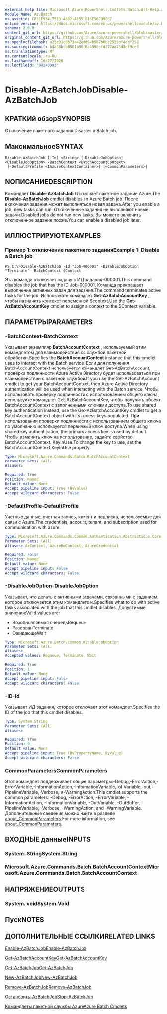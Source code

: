 ```yaml
---
external help file: Microsoft.Azure.PowerShell.Cmdlets.Batch.dll-Help.xml
Module Name: Az.Batch
ms.assetid: C831F934-7513-4882-A155-816E56CD9807
online version: https://docs.microsoft.com/en-us/powershell/module/az.batch/disable-azbatchjob
schema: 2.0.0
content_git_url: https://github.com/Azure/azure-powershell/blob/master/src/Batch/Batch/help/Disable-AzBatchJob.md
original_content_git_url: https://github.com/Azure/azure-powershell/blob/master/src/Batch/Batch/help/Disable-AzBatchJob.md
ms.openlocfilehash: a25c31c0b73a42e0d64b567b6bc2529bf4ebf258
ms.sourcegitcommit: b4a38bcb0501a9016a4998efd377aa75d3ef9ce8
ms.translationtype: MT
ms.contentlocale: ru-RU
ms.lasthandoff: 10/27/2020
ms.locfileid: "94245993"
---
```

# <span data-ttu-id="aa3b0-101">Disable-AzBatchJob</span><span class="sxs-lookup"><span data-stu-id="aa3b0-101">Disable-AzBatchJob</span></span>

## <span data-ttu-id="aa3b0-102">КРАТКИй обзор</span><span class="sxs-lookup"><span data-stu-id="aa3b0-102">SYNOPSIS</span></span>
<span data-ttu-id="aa3b0-103">Отключение пакетного задания.</span><span class="sxs-lookup"><span data-stu-id="aa3b0-103">Disables a Batch job.</span></span>

## <span data-ttu-id="aa3b0-104">Максимальное</span><span class="sxs-lookup"><span data-stu-id="aa3b0-104">SYNTAX</span></span>

```
Disable-AzBatchJob [-Id] <String> [-DisableJobOption] <DisableJobOption> -BatchContext <BatchAccountContext>
 [-DefaultProfile <IAzureContextContainer>] [<CommonParameters>]
```

## <span data-ttu-id="aa3b0-105">NОПИСАНИЕ</span><span class="sxs-lookup"><span data-stu-id="aa3b0-105">DESCRIPTION</span></span>
<span data-ttu-id="aa3b0-106">Командлет **Disable-AzBatchJob** Отключает пакетное задание Azure.</span><span class="sxs-lookup"><span data-stu-id="aa3b0-106">The **Disable-AzBatchJob** cmdlet disables an Azure Batch job.</span></span>
<span data-ttu-id="aa3b0-107">После включения задания может выполняться новая задача.</span><span class="sxs-lookup"><span data-stu-id="aa3b0-107">After you enable a job, new tasks can run.</span></span>
<span data-ttu-id="aa3b0-108">Отключенные задания не выполняют новые задачи.</span><span class="sxs-lookup"><span data-stu-id="aa3b0-108">Disabled jobs do not run new tasks.</span></span>
<span data-ttu-id="aa3b0-109">Вы можете включить отключенное задание позже.</span><span class="sxs-lookup"><span data-stu-id="aa3b0-109">You can enable a disabled job later.</span></span>

## <span data-ttu-id="aa3b0-110">ИЛЛЮСТРИРУЮТ</span><span class="sxs-lookup"><span data-stu-id="aa3b0-110">EXAMPLES</span></span>

### <span data-ttu-id="aa3b0-111">Пример 1: отключение пакетного задания</span><span class="sxs-lookup"><span data-stu-id="aa3b0-111">Example 1: Disable a Batch job</span></span>
```
PS C:\>Disable-AzBatchJob -Id "Job-000001" -DisableJobOption "Terminate" -BatchContext $Context
```

<span data-ttu-id="aa3b0-112">Эта команда отключает задачу с ИД задания-000001.</span><span class="sxs-lookup"><span data-stu-id="aa3b0-112">This command disables the job that has the ID Job-000001.</span></span>
<span data-ttu-id="aa3b0-113">Команда прекращает выполнение активных задач для задания.</span><span class="sxs-lookup"><span data-stu-id="aa3b0-113">The command terminates active tasks for the job.</span></span>
<span data-ttu-id="aa3b0-114">Используйте командлет **Get-AzBatchAccountKey** , чтобы назначить контекст переменной $context.</span><span class="sxs-lookup"><span data-stu-id="aa3b0-114">Use the **Get-AzBatchAccountKey** cmdlet to assign a context to the $Context variable.</span></span>

## <span data-ttu-id="aa3b0-115">ПАРАМЕТРЫ</span><span class="sxs-lookup"><span data-stu-id="aa3b0-115">PARAMETERS</span></span>

### <span data-ttu-id="aa3b0-116">-BatchContext</span><span class="sxs-lookup"><span data-stu-id="aa3b0-116">-BatchContext</span></span>
<span data-ttu-id="aa3b0-117">Указывает экземпляр **BatchAccountContext** , используемый этим командлетом для взаимодействия со службой пакетной обработки.</span><span class="sxs-lookup"><span data-stu-id="aa3b0-117">Specifies the **BatchAccountContext** instance that this cmdlet uses to interact with the Batch service.</span></span>
<span data-ttu-id="aa3b0-118">Если для получения BatchAccountContext используется командлет Get-AzBatchAccount, проверка подлинности Azure Active Directory будет использоваться при взаимодействии с пакетной службой.</span><span class="sxs-lookup"><span data-stu-id="aa3b0-118">If you use the Get-AzBatchAccount cmdlet to get your BatchAccountContext, then Azure Active Directory authentication will be used when interacting with the Batch service.</span></span> <span data-ttu-id="aa3b0-119">Чтобы использовать проверку подлинности с использованием общего ключа, используйте командлет Get-AzBatchAccountKey, чтобы получить объект BatchAccountContext с заполненными ключами доступа.</span><span class="sxs-lookup"><span data-stu-id="aa3b0-119">To use shared key authentication instead, use the Get-AzBatchAccountKey cmdlet to get a BatchAccountContext object with its access keys populated.</span></span> <span data-ttu-id="aa3b0-120">При использовании проверки подлинности с использованием общего ключа по умолчанию используется первичный ключ доступа.</span><span class="sxs-lookup"><span data-stu-id="aa3b0-120">When using shared key authentication, the primary access key is used by default.</span></span> <span data-ttu-id="aa3b0-121">Чтобы изменить ключ на использование, задайте свойство BatchAccountContext. KeyInUse.</span><span class="sxs-lookup"><span data-stu-id="aa3b0-121">To change the key to use, set the BatchAccountContext.KeyInUse property.</span></span>

```yaml
Type: Microsoft.Azure.Commands.Batch.BatchAccountContext
Parameter Sets: (All)
Aliases:

Required: True
Position: Named
Default value: None
Accept pipeline input: True (ByValue)
Accept wildcard characters: False
```

### <span data-ttu-id="aa3b0-122">-DefaultProfile</span><span class="sxs-lookup"><span data-stu-id="aa3b0-122">-DefaultProfile</span></span>
<span data-ttu-id="aa3b0-123">Учетные данные, учетная запись, клиент и подписка, используемые для связи с Azure.</span><span class="sxs-lookup"><span data-stu-id="aa3b0-123">The credentials, account, tenant, and subscription used for communication with azure.</span></span>

```yaml
Type: Microsoft.Azure.Commands.Common.Authentication.Abstractions.Core.IAzureContextContainer
Parameter Sets: (All)
Aliases: AzContext, AzureRmContext, AzureCredential

Required: False
Position: Named
Default value: None
Accept pipeline input: False
Accept wildcard characters: False
```

### <span data-ttu-id="aa3b0-124">-DisableJobOption</span><span class="sxs-lookup"><span data-stu-id="aa3b0-124">-DisableJobOption</span></span>
<span data-ttu-id="aa3b0-125">Указывает, что делать с активными задачами, связанными с заданием, которое отключается этим командлетом.</span><span class="sxs-lookup"><span data-stu-id="aa3b0-125">Specifies what to do with active tasks associated with the job that this cmdlet disables.</span></span>
<span data-ttu-id="aa3b0-126">Допустимые значения:</span><span class="sxs-lookup"><span data-stu-id="aa3b0-126">Valid values are:</span></span>
- <span data-ttu-id="aa3b0-127">Возобновляемая очередь</span><span class="sxs-lookup"><span data-stu-id="aa3b0-127">Requeue</span></span>
- <span data-ttu-id="aa3b0-128">Разорван</span><span class="sxs-lookup"><span data-stu-id="aa3b0-128">Terminate</span></span>
- <span data-ttu-id="aa3b0-129">Ожидающе</span><span class="sxs-lookup"><span data-stu-id="aa3b0-129">Wait</span></span>

```yaml
Type: Microsoft.Azure.Batch.Common.DisableJobOption
Parameter Sets: (All)
Aliases:
Accepted values: Requeue, Terminate, Wait

Required: True
Position: 1
Default value: None
Accept pipeline input: False
Accept wildcard characters: False
```

### <span data-ttu-id="aa3b0-130">-ID</span><span class="sxs-lookup"><span data-stu-id="aa3b0-130">-Id</span></span>
<span data-ttu-id="aa3b0-131">Указывает ИД задания, которое отключает этот командлет.</span><span class="sxs-lookup"><span data-stu-id="aa3b0-131">Specifies the ID of the job that this cmdlet disables.</span></span>

```yaml
Type: System.String
Parameter Sets: (All)
Aliases:

Required: True
Position: 0
Default value: None
Accept pipeline input: True (ByPropertyName, ByValue)
Accept wildcard characters: False
```

### <span data-ttu-id="aa3b0-132">CommonParameters</span><span class="sxs-lookup"><span data-stu-id="aa3b0-132">CommonParameters</span></span>
<span data-ttu-id="aa3b0-133">Этот командлет поддерживает общие параметры:-Debug,-ErrorAction,-ErrorVariable,-InformationAction,-InformationVariable,-of Variable,-out,-PipelineVariable,-Verbose, и-WarningAction.</span><span class="sxs-lookup"><span data-stu-id="aa3b0-133">This cmdlet supports the common parameters: -Debug, -ErrorAction, -ErrorVariable, -InformationAction, -InformationVariable, -OutVariable, -OutBuffer, -PipelineVariable, -Verbose, -WarningAction, and -WarningVariable.</span></span> <span data-ttu-id="aa3b0-134">Дополнительные сведения можно найти в разделе [about_CommonParameters](http://go.microsoft.com/fwlink/?LinkID=113216).</span><span class="sxs-lookup"><span data-stu-id="aa3b0-134">For more information, see [about_CommonParameters](http://go.microsoft.com/fwlink/?LinkID=113216).</span></span>

## <span data-ttu-id="aa3b0-135">ВХОДНЫЕ данные</span><span class="sxs-lookup"><span data-stu-id="aa3b0-135">INPUTS</span></span>

### <span data-ttu-id="aa3b0-136">System. String</span><span class="sxs-lookup"><span data-stu-id="aa3b0-136">System.String</span></span>

### <span data-ttu-id="aa3b0-137">Microsoft.Azure.Commands.Batch.BatchAccountContext</span><span class="sxs-lookup"><span data-stu-id="aa3b0-137">Microsoft.Azure.Commands.Batch.BatchAccountContext</span></span>

## <span data-ttu-id="aa3b0-138">НАПРЯЖЕНИЕ</span><span class="sxs-lookup"><span data-stu-id="aa3b0-138">OUTPUTS</span></span>

### <span data-ttu-id="aa3b0-139">System. void</span><span class="sxs-lookup"><span data-stu-id="aa3b0-139">System.Void</span></span>

## <span data-ttu-id="aa3b0-140">Пуск</span><span class="sxs-lookup"><span data-stu-id="aa3b0-140">NOTES</span></span>

## <span data-ttu-id="aa3b0-141">ДОПОЛНИТЕЛЬНЫЕ ССЫЛКИ</span><span class="sxs-lookup"><span data-stu-id="aa3b0-141">RELATED LINKS</span></span>

[<span data-ttu-id="aa3b0-142">Enable-AzBatchJob</span><span class="sxs-lookup"><span data-stu-id="aa3b0-142">Enable-AzBatchJob</span></span>](./Enable-AzBatchJob.md)

[<span data-ttu-id="aa3b0-143">Get-AzBatchAccountKey</span><span class="sxs-lookup"><span data-stu-id="aa3b0-143">Get-AzBatchAccountKey</span></span>](./Get-AzBatchAccountKey.md)

[<span data-ttu-id="aa3b0-144">Get-AzBatchJob</span><span class="sxs-lookup"><span data-stu-id="aa3b0-144">Get-AzBatchJob</span></span>](./Get-AzBatchJob.md)

[<span data-ttu-id="aa3b0-145">New-AzBatchJob</span><span class="sxs-lookup"><span data-stu-id="aa3b0-145">New-AzBatchJob</span></span>](./New-AzBatchJob.md)

[<span data-ttu-id="aa3b0-146">Remove-AzBatchJob</span><span class="sxs-lookup"><span data-stu-id="aa3b0-146">Remove-AzBatchJob</span></span>](./Remove-AzBatchJob.md)

[<span data-ttu-id="aa3b0-147">Остановить-AzBatchJob</span><span class="sxs-lookup"><span data-stu-id="aa3b0-147">Stop-AzBatchJob</span></span>](./Stop-AzBatchJob.md)

[<span data-ttu-id="aa3b0-148">Командлеты пакетной службы Azure</span><span class="sxs-lookup"><span data-stu-id="aa3b0-148">Azure Batch Cmdlets</span></span>](/powershell/module/Az.Batch/)
